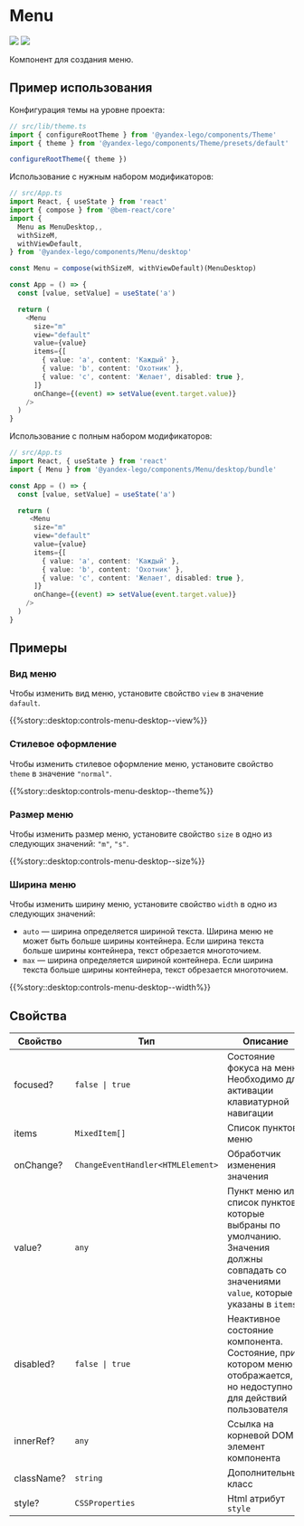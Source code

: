 # Menu

<a href='https://github.yandex-team.ru/search-interfaces/frontend/tree/master/packages/lego-components/src/components/Menu' target='_blank'><img src='https://badger.yandex-team.ru/custom/[Исходники]/[Github
][green]/badge.svg' /></a> <a href='https://search.yandex-team.ru/stsearch?text=Menu.ts&facet.queue=ISL&facet.type=bug&facet.status=128' target='_blank'><img src='https://badger.yandex-team.ru/custom/[Известные проблемы]/[Startrek][blue]/badge.svg' /></a>

<!-- description:start -->
Компонент для создания меню.
<!-- description:end -->

## Пример использования

Конфигурация темы на уровне проекта:

```ts
// src/lib/theme.ts
import { configureRootTheme } from '@yandex-lego/components/Theme'
import { theme } from '@yandex-lego/components/Theme/presets/default'

configureRootTheme({ theme })
```

Использование с нужным набором модификаторов:

```ts
// src/App.ts
import React, { useState } from 'react'
import { compose } from '@bem-react/core'
import {
  Menu as MenuDesktop,,
  withSizeM,
  withViewDefault,
} from '@yandex-lego/components/Menu/desktop'

const Menu = compose(withSizeM, withViewDefault)(MenuDesktop)

const App = () => {
  const [value, setValue] = useState('a')

  return (
    <Menu
      size="m"
      view="default"
      value={value}
      items={[
        { value: 'a', content: 'Каждый' },
        { value: 'b', content: 'Охотник' },
        { value: 'c', content: 'Желает', disabled: true },
      ]}
      onChange={(event) => setValue(event.target.value)}
    />
  )
}
```

Использование с полным набором модификаторов:

```ts
// src/App.ts
import React, { useState } from 'react'
import { Menu } from '@yandex-lego/components/Menu/desktop/bundle'

const App = () => {
  const [value, setValue] = useState('a')

  return (
     <Menu
      size="m"
      view="default"
      value={value}
      items={[
        { value: 'a', content: 'Каждый' },
        { value: 'b', content: 'Охотник' },
        { value: 'c', content: 'Желает', disabled: true },
      ]}
      onChange={(event) => setValue(event.target.value)}
    />
  )
}
```

## Примеры

### Вид меню

Чтобы изменить вид меню, установите свойство `view` в значение `dafault`.

{{%story::desktop:controls-menu-desktop--view%}}

### Стилевое оформление

Чтобы изменить стилевое оформление меню, установите свойство `theme` в значение `"normal"`.

{{%story::desktop:controls-menu-desktop--theme%}}

### Размер меню

Чтобы изменить размер меню, установите свойство `size` в одно из следующих значений: `"m"`, `"s"`.

{{%story::desktop:controls-menu-desktop--size%}}

### Ширина меню

Чтобы изменить ширину меню, установите свойство `width` в одно из следующих значений:

- `auto` — ширина определяется шириной текста. Ширина меню не может быть больше ширины контейнера. Если ширина текста больше ширины контейнера, текст обрезается многоточием.
- `max` — ширина определяется шириной контейнера. Если ширина текста больше ширины контейнера, текст обрезается многоточием.

{{%story::desktop:controls-menu-desktop--width%}}

## Свойства

<!-- props:start -->
| Свойство   | Тип                    | Описание                                                                                                                                |
| ---------- | ---------------------- | --------------------------------------------------------------------------------------------------------------------------------------- |
| focused?   | `false \| true`        | Состояние фокуса на меню. Необходимо для активации клавиатурной навигации                                                               |
| items      | `MixedItem[]`          | Список пунктов меню                                                                                                                     |
| onChange?  | `ChangeEventHandler<HTMLElement>` | Обработчик изменения значения                                                                                                           |
| value?     | `any`                  | Пункт меню или список пунктов, которые выбраны по умолчанию. Значения должны совпадать со значениями `value`, которые указаны в `items` |
| disabled?  | `false \| true`        | Неактивное состояние компонента. Состояние, при котором меню отображается, но недоступно для действий пользователя                      |
| innerRef?  | `any`                  | Ссылка на корневой DOM-элемент компонента                                                                                               |
| className? | `string`               | Дополнительный класс                                                                                                                    |
| style?     | `CSSProperties`        | Html атрибут `style`                                                                                                                    |
<!-- props:end -->
